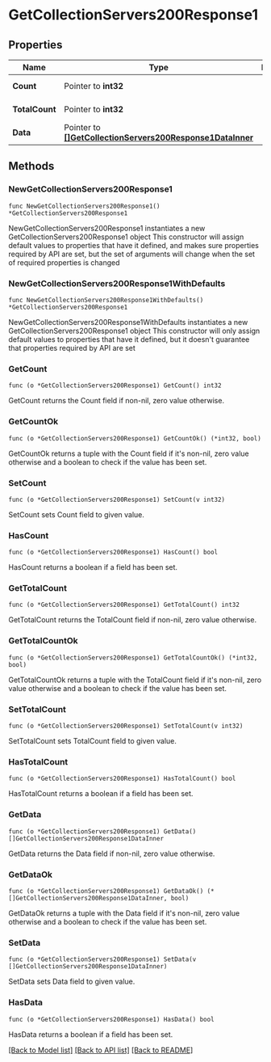 # GetCollectionServers200Response1

## Properties

Name | Type | Description | Notes
------------ | ------------- | ------------- | -------------
**Count** | Pointer to **int32** |  | [optional] [readonly] 
**TotalCount** | Pointer to **int32** |  | [optional] [readonly] 
**Data** | Pointer to [**[]GetCollectionServers200Response1DataInner**](GetCollectionServers200Response1DataInner.md) |  | [optional] [readonly] 

## Methods

### NewGetCollectionServers200Response1

`func NewGetCollectionServers200Response1() *GetCollectionServers200Response1`

NewGetCollectionServers200Response1 instantiates a new GetCollectionServers200Response1 object
This constructor will assign default values to properties that have it defined,
and makes sure properties required by API are set, but the set of arguments
will change when the set of required properties is changed

### NewGetCollectionServers200Response1WithDefaults

`func NewGetCollectionServers200Response1WithDefaults() *GetCollectionServers200Response1`

NewGetCollectionServers200Response1WithDefaults instantiates a new GetCollectionServers200Response1 object
This constructor will only assign default values to properties that have it defined,
but it doesn't guarantee that properties required by API are set

### GetCount

`func (o *GetCollectionServers200Response1) GetCount() int32`

GetCount returns the Count field if non-nil, zero value otherwise.

### GetCountOk

`func (o *GetCollectionServers200Response1) GetCountOk() (*int32, bool)`

GetCountOk returns a tuple with the Count field if it's non-nil, zero value otherwise
and a boolean to check if the value has been set.

### SetCount

`func (o *GetCollectionServers200Response1) SetCount(v int32)`

SetCount sets Count field to given value.

### HasCount

`func (o *GetCollectionServers200Response1) HasCount() bool`

HasCount returns a boolean if a field has been set.

### GetTotalCount

`func (o *GetCollectionServers200Response1) GetTotalCount() int32`

GetTotalCount returns the TotalCount field if non-nil, zero value otherwise.

### GetTotalCountOk

`func (o *GetCollectionServers200Response1) GetTotalCountOk() (*int32, bool)`

GetTotalCountOk returns a tuple with the TotalCount field if it's non-nil, zero value otherwise
and a boolean to check if the value has been set.

### SetTotalCount

`func (o *GetCollectionServers200Response1) SetTotalCount(v int32)`

SetTotalCount sets TotalCount field to given value.

### HasTotalCount

`func (o *GetCollectionServers200Response1) HasTotalCount() bool`

HasTotalCount returns a boolean if a field has been set.

### GetData

`func (o *GetCollectionServers200Response1) GetData() []GetCollectionServers200Response1DataInner`

GetData returns the Data field if non-nil, zero value otherwise.

### GetDataOk

`func (o *GetCollectionServers200Response1) GetDataOk() (*[]GetCollectionServers200Response1DataInner, bool)`

GetDataOk returns a tuple with the Data field if it's non-nil, zero value otherwise
and a boolean to check if the value has been set.

### SetData

`func (o *GetCollectionServers200Response1) SetData(v []GetCollectionServers200Response1DataInner)`

SetData sets Data field to given value.

### HasData

`func (o *GetCollectionServers200Response1) HasData() bool`

HasData returns a boolean if a field has been set.


[[Back to Model list]](../README.md#documentation-for-models) [[Back to API list]](../README.md#documentation-for-api-endpoints) [[Back to README]](../README.md)


